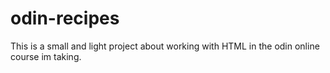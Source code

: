 # odin-recipes
This is a small and light project about working with HTML in the odin online course im taking.

